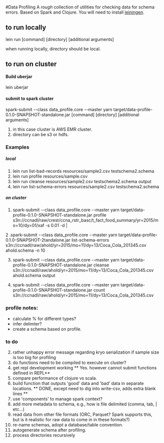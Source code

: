 #Data Profiling
A _rough_ collection of utilities for checking data for schema errors. Based on Spark and Clojure.  You will need to install [leiningen](http://leiningen.org/).



## to run locally

lein run [command] [directory] [additional arguments]

when running locally, directory should be local.



## to run on cluster

#### Build uberjar

lein uberjar

#### submit to spark cluster
spark-submit --class data_profile.core --master yarn target/data-profile-0.1.0-SNAPSHOT-standalone.jar [command] [directory] [additional arguments]

1. in this case cluster is AWS EMR cluster.
2. directory can be s3 or hdfs.

### Examples
##### local
1. lein run list-bad-records resources/sample2.csv testschema2.schema
2. lein run profile resources/sample.csv
3. lein run cleanse resources/sample2.csv testschema2.schema output
4. lein run list-schema-errors resources/sample2.csv testschema2.schema


##### on cluster

1. spark-submit --class data_profile.core --master yarn target/data-profile-0.1.0-SNAPSHOT-standalone.jar profile s3n://ccnadl/raw/crest/ccna_rstr_basc/t_fact_food_summary/yr=2015/mo=10/dy=01/xaf -s 0.01 -d \|

2 .spark-submit --class data_profile.core --master yarn target/data-profile-0.1.0-SNAPSHOT-2tandalone.jar list-schema-errors s3n://ccnadl/raw/ahold/yr=2015/mo=11/dy=13/Coca_Cola_201345.csv ahold.schema -n 10

3. spark-submit --class data_profile.core --master yarn target/data-profile-0.1.0-SNAPSHOT-standalone.jar cleanse s3n://ccnadl/raw/ahold/yr=2015/mo=11/dy=13/Coca_Cola_201345.csv ahold.schema output

4. spark-submit --class data_profile.core --master yarn target/data-profile-0.1.0-SNAPSHOT-standalone.jar count  s3n://ccnadl/raw/ahold/yr=2015/mo=11/dy=13/Coca_Cola_201345.csv

### profile notes:
- calculate % for different types?
- infer delimter?
- create a schema based on profile.



### to do
2. rather unhappy error message regarding kryo serialization if sample size is too big for profiling
3. do functions need to be compiled to execute on cluster?
6. get repl development working ** Yes.  however cannot submit functions defined in REPL**
8. compare performance of clojure vs scala.
9. build function that outputs 'good' data and 'bad' data in separate locations. ** DONE, except need to dig into write-csv, adds extra blank lines **
10. use 'components' to manage spark context?
11. add more metadata to schema, e.g., how is file delimited (comma, tab, | etc…)
12. read data from other file formats (ORC, Parquet?  Spark supports this, but is it realistic for raw data to come in in these formats?)
17. re-name schemas, adopt a database/table convention.
18. autogenerate schema after profiling.
19. process directories recursively
